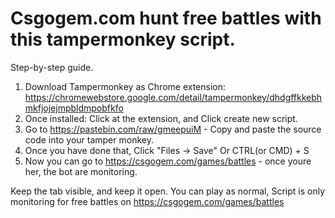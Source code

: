 # Csgogem.com hunt free battles with this tampermonkey script. 

Step-by-step guide. 

1. Download Tampermonkey as Chrome extension: https://chromewebstore.google.com/detail/tampermonkey/dhdgffkkebhmkfjojejmpbldmpobfkfo
2. Once installed: Click at the extension, and Click create new script. 
3. Go to https://pastebin.com/raw/gmeepuiM - Copy and paste the source code into your tamper monkey. 
4. Once you have done that, Click "Files -> Save" Or CTRL(or CMD) + S
5. Now you can go to https://csgogem.com/games/battles - once youre her, the bot are monitoring. 

Keep the tab visible, and keep it open. You can play as normal, Script is only monitoring for free battles on https://csgogem.com/games/battles
